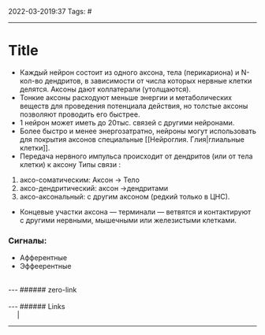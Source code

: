 2022-03-2019:37
Tags: #

---
# Title
- Каждый нейрон состоит из одного аксона, тела (перикариона) и N-кол-во дендритов, в зависимости от числа которых нервные клетки делятся. Аксоны дают коллатерали (утолщаются).
- Тонкие аксоны расходуют меньше энергии и метаболических веществ для проведения потенциала действия, но толстые аксоны позволяют проводить его быстрее.
- 1 нейрон может иметь до 20тыс. связей с другими нейронами.
- Более быстро и менее энергозатратно, нейроны могут использовать для покрытия аксонов специальные [[Нейроглия. Глия|глиальные клетки]].
- Передача нервного импульса происходит от дендритов (или от тела клетки) к аксону
Типы связи :
1. аксо-соматическим: Аксон -> Тело
2. аксо-дендритический: аксон ->дендритами
3. аксо-аксональный: с другим аксоном (редкий только в ЦНС).
- Концевые участки аксона — терминали — ветвятся и контактируют с другими нервными, мышечными или железистыми клетками.



### Сигналы:
- Афферентные
- Эффеерентные
</br>
---
###### zero-link </br>

</br>
---
###### Links </br>
 &emsp; | &emsp; 


---